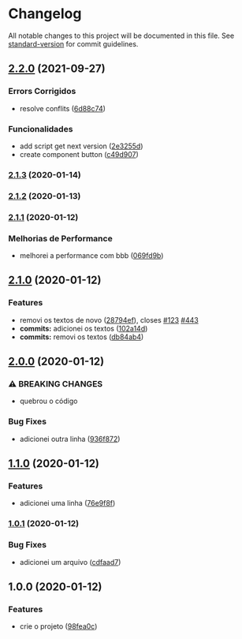 # Changelog

All notable changes to this project will be documented in this file. See [standard-version](https://github.com/conventional-changelog/standard-version) for commit guidelines.

## [2.2.0](https://github.com/klauskpm/changelog-cicd/compare/v2.1.3...v2.2.0) (2021-09-27)


### Errors Corrigidos

* resolve conflits ([6d88c74](https://github.com/klauskpm/changelog-cicd/commit/6d88c745cd705198472d8ed57d4ea46e3501f539))


### Funcionalidades

* add script get next version ([2e3255d](https://github.com/klauskpm/changelog-cicd/commit/2e3255d2b28e2d57fbfd8700dd9b5863ba4aa91e))
* create component button ([c49d907](https://github.com/klauskpm/changelog-cicd/commit/c49d907d131c6eeba2fef9f87fa2c3de1317eabd))

### [2.1.3](https://github.com/klauskpm/changelog-cicd/compare/v2.1.2...v2.1.3) (2020-01-14)

### [2.1.2](https://github.com/klauskpm/changelog-cicd/compare/v2.1.1...v2.1.2) (2020-01-13)

### [2.1.1](https://github.com/klauskpm/changelog-cicd/compare/v2.1.0...v2.1.1) (2020-01-12)


### Melhorias de Performance

* melhorei a performance com bbb ([069fd9b](https://github.com/klauskpm/changelog-cicd/commit/069fd9b3477b37b7707ad3ad4ec06676f2a89b37))

## [2.1.0](https://github.com/klauskpm/changelog-cicd/compare/v2.0.0...v2.1.0) (2020-01-12)


### Features

* removi os textos de novo ([28794ef](https://github.com/klauskpm/changelog-cicd/commit/28794ef1a1261a80fc8522cad9a72994cee41736)), closes [#123](https://github.com/klauskpm/changelog-cicd/issues/123) [#443](https://github.com/klauskpm/changelog-cicd/issues/443)
* **commits:** adicionei os textos ([102a14d](https://github.com/klauskpm/changelog-cicd/commit/102a14d1cad418cb70c0d6adcf555bbf4d096e1d))
* **commits:** removi os textos ([db84ab4](https://github.com/klauskpm/changelog-cicd/commit/db84ab49c561f2577d2cde6dd007365c8c1ef796))

## [2.0.0](https://github.com/klauskpm/changelog-cicd/compare/v1.1.0...v2.0.0) (2020-01-12)


### ⚠ BREAKING CHANGES

* quebrou o código

### Bug Fixes

* adicionei outra linha ([936f872](https://github.com/klauskpm/changelog-cicd/commit/936f8721998f51e56db0907fc95566c2adb8aa17))

## [1.1.0](https://github.com/klauskpm/changelog-cicd/compare/v1.0.1...v1.1.0) (2020-01-12)


### Features

* adicionei uma linha ([76e9f8f](https://github.com/klauskpm/changelog-cicd/commit/76e9f8f8676fb33b71217f4c9539a8e91d668df7))

### [1.0.1](https://github.com/klauskpm/changelog-cicd/compare/v1.0.0...v1.0.1) (2020-01-12)


### Bug Fixes

* adicionei um arquivo ([cdfaad7](https://github.com/klauskpm/changelog-cicd/commit/cdfaad77d4e49d32f6f460976a0cbb65acddb61c))

## 1.0.0 (2020-01-12)


### Features

* crie o projeto ([98fea0c](https://github.com/klauskpm/changelog-cicd/commit/98fea0c1b236f3f55bd5c3b518ce47b78ac2fd6b))
